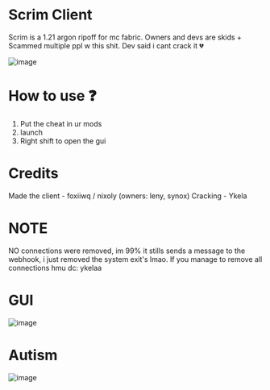 # Scrim Client
Scrim is a 1.21 argon ripoff for mc fabric. Owners and devs are skids + Scammed multiple ppl w this shit.
Dev said i cant crack it 💔

![image](https://github.com/user-attachments/assets/f58470f7-0dca-4758-bbd0-430ed8a8e01e)

# How to use ❓
1. Put the cheat in ur mods
2. launch
3. Right shift to open the gui

# Credits
Made the client - foxiiwq / nixoly (owners: leny, synox)
Cracking - Ykela

# NOTE
NO connections were removed, im 99% it stills sends a message to the webhook, i just removed the system exit's lmao. If you manage to remove all connections hmu dc: ykelaa

# GUI
![image](https://github.com/user-attachments/assets/7aad0025-9c37-4426-98f3-ae1ab8417209)

# Autism 
![image](https://github.com/user-attachments/assets/a13953db-b187-4f1c-b80a-f074c3d5e0c9)
